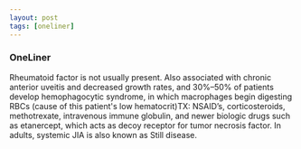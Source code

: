 ```yaml
---
layout: post
tags: [oneliner]
---
```



### OneLiner

Rheumatoid factor is not usually present. Also associated with chronic anterior uveitis and decreased growth rates, and 30%–50% of patients develop hemophagocytic syndrome, in which macrophages begin digesting RBCs (cause of this patient's low hematocrit)TX: NSAID’s, corticosteroids, methotrexate, intravenous immune globulin, and newer biologic drugs such as etanercept, which acts as decoy receptor for tumor necrosis factor. In adults, systemic JIA is also known as Still disease.

